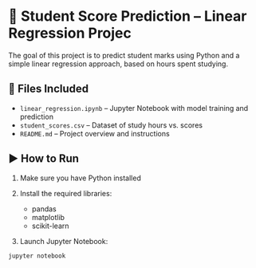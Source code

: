 ﻿# 🎯 Student Score Prediction – Linear Regression Projec


The goal of this project is to predict student marks using Python and a simple linear regression approach, based on hours spent studying.

## 📁 Files Included
- `linear_regression.ipynb` – Jupyter Notebook with model training and prediction
- `student_scores.csv` – Dataset of study hours vs. scores
- `README.md` – Project overview and instructions

## ▶️ How to Run
1. Make sure you have Python installed
2. Install the required libraries:
   - pandas
   - matplotlib
   - scikit-learn

3. Launch Jupyter Notebook:
```bash
jupyter notebook
